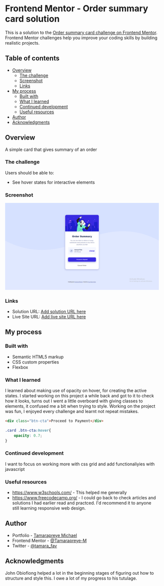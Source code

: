 # Frontend Mentor - Order summary card solution

This is a solution to the [Order summary card challenge on Frontend Mentor](https://www.frontendmentor.io/challenges/order-summary-component-QlPmajDUj). Frontend Mentor challenges help you improve your coding skills by building realistic projects. 

## Table of contents

- [Overview](#overview)
  - [The challenge](#the-challenge)
  - [Screenshot](#screenshot)
  - [Links](#links)
- [My process](#my-process)
  - [Built with](#built-with)
  - [What I learned](#what-i-learned)
  - [Continued development](#continued-development)
  - [Useful resources](#useful-resources)
- [Author](#author)
- [Acknowledgments](#acknowledgments)


## Overview
A simple card that gives summary of an order
### The challenge

Users should be able to:

- See hover states for interactive elements

### Screenshot

![](./images/Screenshot%20(15).png)
 
### Links

- Solution URL: [Add solution URL here](https://your-solution-url.com)
- Live Site URL: [Add live site URL here](https://your-live-site-url.com)

## My process

### Built with

- Semantic HTML5 markup
- CSS custom properties
- Flexbox


### What I learned
I learned about making use of opacity on hover, for creating the active states. 
I started working on this project a while back and got to it to check how it looks, turns out I went a little overboard with giving classes to elements, it confused me a bit when trying to style.
Working on the project was fun, I enjoyed every challenge and learnt not repeat mistakes.

```html
<div class="btn-cta">Proceed to Payment</div>
```
```css
.card .btn-cta:hover{
    opacity: 0.7;
}
```

### Continued development

I want to focus on working more with css grid and add functionaliyies with javascript

### Useful resources

- https://www.w3schools.com/ - This helped me generally
- https://www.freecodecamp.org/ - I could go back to check articles and solutions I had earlier read and practced. I'd recommend it to anyone still learning responsive web design.


## Author

- Portfolio - [Tamarapreye Michael](https://www.your-site.com)
- Frontend Mentor - [@Tamarapreye-M](https://www.frontendmentor.io/profile/tamarapreye-m)
- Twitter - [@tamara_fav](https://www.twitter.com/tamara_fav)


## Acknowledgments
John Obiofiong helped a lot in the beginning stages of figuring out how to structure and style this. I owe a lot of my progress to his tutulage. 
